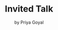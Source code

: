 ---
# Determines which item appears first on the schedule (lowest number (0) appears first)
sequence_id: 11

# Time of the event
time: 15:15 - 15:45

# Title of the event
title: Invited Talk
subtitle: by Priya Goyal

# Speaker Info
speaker: Priya Goyal
webpage: https://prigoyal.github.io/
affil: Meta AI
affil_link: https://ai.facebook.com/

# Image
img: ../speakers/PriyaGoyal.png
img_link: https://prigoyal.github.io/
---